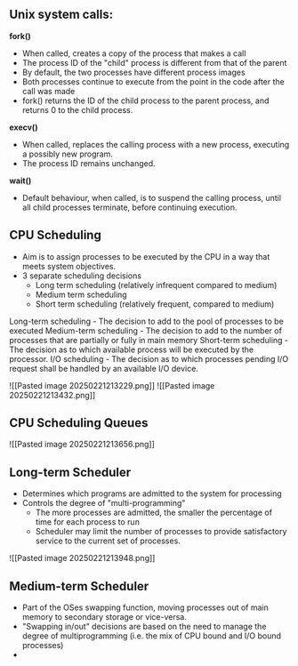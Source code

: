 
## Unix system calls:

**fork()**
- When called, creates a copy of the process that makes a call
- The process ID of the "child" process is different from that of the parent
- By default, the two processes have different process images
- Both processes continue to execute from the point in the code after the call was made
- fork() returns the ID of the child process to the parent process, and returns 0 to the child process. 

**execv()**
- When called, replaces the calling process with a new process, executing a possibly new program. 
- The process ID remains unchanged. 

**wait()**
- Default behaviour, when called, is to suspend the calling process, until all child processes terminate, before continuing execution. 

## CPU Scheduling

- Aim is to assign processes to be executed by the CPU in a way that meets system objectives. 
- 3 separate scheduling decisions
	- Long term scheduling (relatively infrequent compared to medium)
	- Medium term scheduling
	- Short term scheduling (relatively frequent, compared to medium)

Long-term scheduling - The decision to add to the pool of processes to be executed
Medium-term scheduling - The decision to add to the number of processes that are partially or fully in main memory
Short-term scheduling - The decision as to which available process will be executed by the processor. 
I/O scheduling - The decision as to which processes pending I/O request shall be handled by an available I/O device. 


![[Pasted image 20250221213229.png]]
![[Pasted image 20250221213432.png]]

## CPU Scheduling Queues

![[Pasted image 20250221213656.png]]
## Long-term Scheduler

- Determines which programs are admitted to the system for processing
- Controls the degree of "multi-programming"
	- The more processes are admitted, the smaller the percentage of time for each process to run
	- Scheduler may limit the number of processes to provide satisfactory service to the current set of processes. 

![[Pasted image 20250221213948.png]]

## Medium-term Scheduler

- Part of the OSes swapping function, moving processes out of main memory to secondary storage or vice-versa. 
- "Swapping in/out" decisions are based on the need to manage the degree of multiprogramming (i.e. the mix of CPU bound and I/O bound processes)
- 